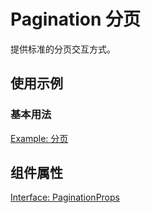 # Pagination 分页

提供标准的分页交互方式。

## 使用示例

### 基本用法

[Example: 分页](./_example/PaginationExample.jsx)

## 组件属性

[Interface: PaginationProps](./Pagination.tsx)

<!--
## 从 Tea v1 升级

- 交互规范变更：之前的页码选择改成了页码输入，主要是应对超多页的情况
- `state` 改为使用 `stateText`，为了跟 React 组件里的 state 概念区分开来
- `minPageSize`, `maxPageSize`, `pageSizeInterval` 移除，改为直接提供允许的页长配置 `pageSizeOptions` -->
